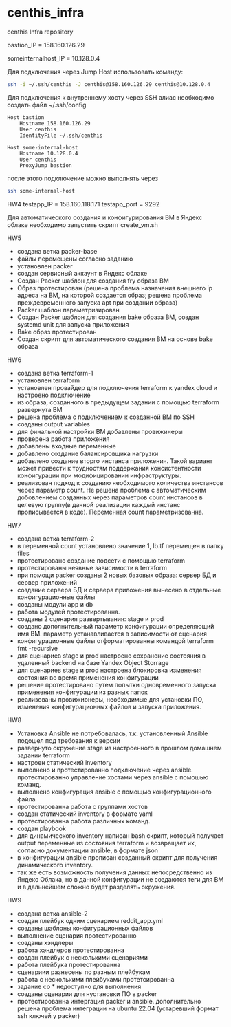 # centhis_infra
centhis Infra repository

bastion_IP = 158.160.126.29

someinternalhost_IP = 10.128.0.4

Для подключения через Jump Host использовать команду:
```bash
ssh -i ~/.ssh/centhis -J centhis@158.160.126.29 centhis@10.128.0.4
```

Для подключения к внутреннему хосту через SSH алиас необходимо создать файл ~/.ssh/config
```
Host bastion
	Hostname 158.160.126.29
	User centhis
	IdentityFile ~/.ssh/centhis

Host some-internal-host
	Hostname 10.128.0.4
	User centhis
	ProxyJump bastion
```
после этого подключение можно выполнять через
```bash
ssh some-internal-host
```


HW4
testapp_IP = 158.160.118.171
testapp_port = 9292

Для автоматического создания и конфигурирования ВМ в Яндекс облаке необходимо запустить скрипт create_vm.sh

HW5
- создана ветка packer-base
- файлы перемещены согласно заданию
- установлен packer
- создан сервисный аккаунт в Яндекс облаке
- Создан Packer шаблон для создания fry образа ВМ
- Образ протестирован (решена проблема назначения внешнего ip адреса на ВМ, на которой создается образ; решена проблема преждевременного запуска apt при создании образа)
- Packer шаблон параметризирован
- Создан Packer шаблон для создания bake образа ВМ, создан systemd unit для запуска приложения
- Bake образ протестирован
- Создан скрипт для автоматического создания ВМ на основе bake образа


HW6
- создана ветка terraform-1
- установлен terraform
- установлен провайдер для подключения terraform к yandex cloud и настроено подключение
- из образа, созданного в предыдущем задании с помощью terraform развернута ВМ
- решена проблема с подключением к созданной ВМ по SSH
- созданы output variables
- для финальной настройки ВМ добавлены провижинеры
- проверена работа приложения
- добавлены входные переменные
- добавлено создание балансировщика нагрузки
- добавлено создание вторго инстанса приложения. Такой вариант может привести к трудностям поддержания консистентности конфигурации при модифицировании инфраструктуры.
- реализован подход к созданию необходимого количества инстансов через параметр count. Не решена проблема с автоматическим добовлением созданных через параметров count инстансов в целевую группу(в данной реализации каждый инстанс прописывается в коде). Переменная count параметризованна.

HW7
- создана ветка terraform-2
- в переменной count установлено значение 1, lb.tf перемещен в папку files
- протестировано создание подсети с помощью terraform
- протестированы неявные зависимости в terraform
- при помощи packer созданы 2 новых базовых образа: сервер БД и сервер приложений
- создание сервера БД и сервера приложения вынесено в отдельные конфигурационные файлы
- созданы модули app и db
- работа модулей протестированна.
- созданы 2 сценария развертывания: stage и prod
- создано дополнительный параметр конфигурации определяющий имя ВМ. параметр устанавливается в зависимости от сценария
- конфигурационные файлы отформатированны командой terraform fmt -recursive
- для сценариев stage и prod настроено сохранение состояния в удаленный backend на базе Yandex Object Storrage
- для сценариев stage и prod настроена блокировка изменения состояния во время применения конфигурации
- решение протестировано путем попытки одновременного запуска применения конфигурации из разных папок
- реализованы провижионеры, необходимые для установки ПО, изменения конфигурационных файлов и запуска приложения.

HW8
- Установка Ansible не потребовалась, т.к. установленный Ansible подошел под требования к версии
- развернуто окружение stage из настроенного в прошлом домашнем задании terraform
- настроен статический inventory
- выполнено и протестированно подключение через ansible. протестированно управление хостами через ansible с помошью команд.
- выполнено конфигурация ansible с помощью конфигурационного файла
- протестированна работа с группами хостов
- создан статический inventory в формате yaml
- протестированна работа различных команд.
- создан playbook
- для динамического inventory написан bash скрипт, который получает output переменные из состояния terraform и возвращает их, согласно документации ansible, в формате json
- в конфигурации ansible прописан созданный скрипт для получения динамического inventory.
- так же есть возможность получения данных непосредственно из Яндекс Облака, но в данной конфигурации не создаются теги для ВМ и в дальнейшем сложно будет разделять окружения.

HW9
- создана ветка ansible-2
- создан плейбук одним сценарием reddit_app.yml
- созданы шаблоны конфигурационных файлов
- выполнение сценария протестированно
- созданы хэндлеры
- работа хэндлеров протестированна
- создан плейбук с несколькими сценариями
- работа плейбука протестированна
- сценариии разнесены по разным плейбукам
- работа с несколькими плейбуками протетсированна
- задание со * недоступно для выполнения
- созданы сценарии для нустановки ПО в packer
- протестированна интергация packer и ansible. дополнительно решена проблема интеграции на ubuntu 22.04 (устаревший формат ssh ключей у packer)
